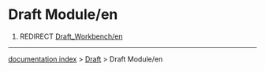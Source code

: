 # Draft Module/en
1.  REDIRECT [Draft\_Workbench/en](Draft_Workbench/en.md)

---
[documentation index](../README.md) > [Draft](Draft_Workbench.md) > Draft Module/en
